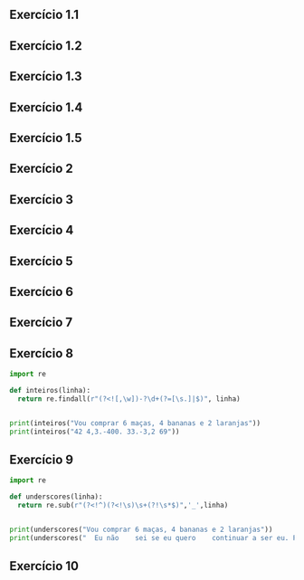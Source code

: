 
## Exercício 1.1


## Exercício 1.2


## Exercício 1.3


## Exercício 1.4


## Exercício 1.5


## Exercício 2


## Exercício 3


## Exercício 4


## Exercício 5


## Exercício 6


## Exercício 7


## Exercício 8

```python
import re

def inteiros(linha):
  return re.findall(r"(?<![,\w])-?\d+(?=[\s.]|$)", linha)


print(inteiros("Vou comprar 6 maças, 4 bananas e 2 laranjas"))
print(inteiros("42 4,3.-400. 33.-3,2 69"))

```
[//]: <> (['6', '4', '2'])
[//]: <> (['42', '-400', '33', '69'])


## Exercício 9

```python
import re

def underscores(linha):
  return re.sub(r"(?<!^)(?<!\s)\s+(?!\s*$)",'_',linha)


print(underscores("Vou comprar 6 maças, 4 bananas e 2 laranjas"))
print(underscores("  Eu não    sei se eu quero    continuar a ser eu. Por outro lado, eu ser eu é uma parte importante de quem EU sou.  "))

```


## Exercício 10
